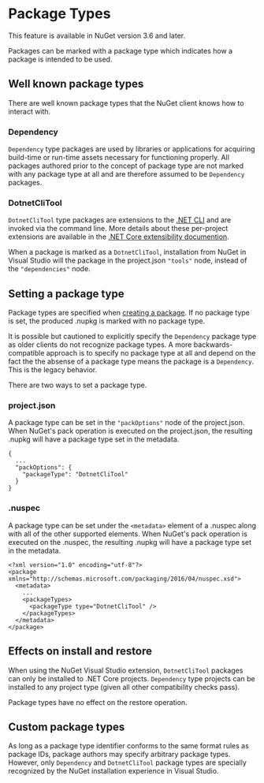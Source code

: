 ﻿# Package Types

<div class="block-callout-warning">
This feature is available in NuGet version 3.6 and later.
</div>

Packages can be marked with a package type which indicates how a package is intended to be used.

## Well known package types

There are well known package types that the NuGet client knows how to interact with.

### Dependency

`Dependency` type packages are used by libraries or applications for acquiring build-time or run-time assets necessary
for functioning properly. All packages authored prior to the concept of package type are not marked with any package
type at all and are therefore assumed to be `Dependency` packages.

### DotnetCliTool

`DotnetCliTool` type packages are extensions to the [.NET CLI](https://docs.microsoft.com/en-us/dotnet/articles/core/tools/index)
and are invoked via the command line. More details about these per-project extensions are available in the 
[.NET Core extensibility documention](https://docs.microsoft.com/en-us/dotnet/articles/core/tools/extensibility#per-project-based-extensibility).

When a package is marked as a `DotnetCliTool`, installation from NuGet in Visual Studio will the package in the
project.json `"tools"` node, instead of the `"dependencies"` node.

## Setting a package type

Package types are specified when [creating a package](/docs/create-packages/creating%20a%20package). If no package type
is set, the produced .nupkg is marked with no package type.

It is possible but cautioned to explicitly specify the `Dependency` package type as older clients do not recognize
package types. A more backwards-compatible approach is to specify no package type at all and depend on the fact the
the absense of a package type means the package is a `Dependency`. This is the legacy behavior.

There are two ways to set a package type.

### project.json

A package type can be set in the `"packOptions"` node of the project.json. When NuGet's pack operation is executed on
the project.json, the resulting .nupkg will have a package type set in the metadata.

	{
	  ...
	  "packOptions": {
		"packageType": "DotnetCliTool"
	  }
	}

### .nuspec

A package type can be set under the `<metadata>` element of a .nuspec along with all of the other supported elements.
When NuGet's pack operation is executed on the .nuspec, the resulting .nupkg will have a package type set in the
metadata.

	<?xml version="1.0" encoding="utf-8"?>
	<package xmlns="http://schemas.microsoft.com/packaging/2016/04/nuspec.xsd">
	  <metadata>
		...
		<packageTypes>
		  <packageType type="DotnetCliTool" />
		</packageTypes>
	  </metadata>
	</package>

## Effects on install and restore

When using the NuGet Visual Studio extension, `DotnetCliTool` packages can only be installed to .NET Core projects.
`Dependency` type projects can be installed to any project type (given all other compatibility checks pass).

Package types have no effect on the restore operation.

## Custom package types

As long as a package type identifier conforms to the same format rules as package IDs, package authors may specify
arbitrary package types. However, only `Dependency` and `DotnetCliTool` package types are specially recognized by the
NuGet installation experience in Visual Studio.
